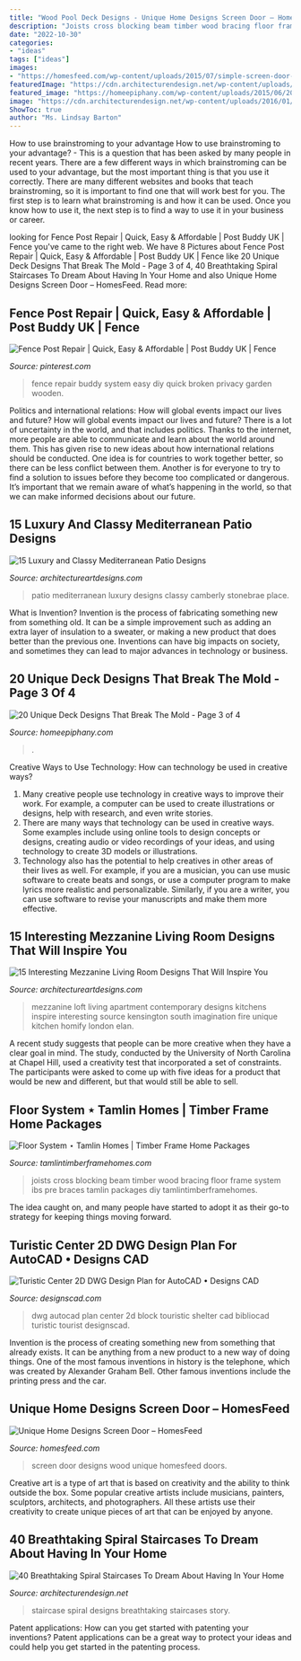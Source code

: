 ```yaml
---
title: "Wood Pool Deck Designs - Unique Home Designs Screen Door – Homesfeed"
description: "Joists cross blocking beam timber wood bracing floor frame system ibs pre braces tamlin packages diy tamlintimberframehomes"
date: "2022-10-30"
categories:
- "ideas"
tags: ["ideas"]
images:
- "https://homesfeed.com/wp-content/uploads/2015/07/simple-screen-door-with-white-wood-trims-and-molds-red-bricks-wall-system.jpg"
featuredImage: "https://cdn.architecturendesign.net/wp-content/uploads/2016/01/AD-Breathtaking-Spiral-Staircase-Designs-25.jpg"
featured_image: "https://homeepiphany.com/wp-content/uploads/2015/06/20-Unique-Deck-Designs-That-Break-The-Mold-12.jpg"
image: "https://cdn.architecturendesign.net/wp-content/uploads/2016/01/AD-Breathtaking-Spiral-Staircase-Designs-25.jpg"
ShowToc: true
author: "Ms. Lindsay Barton"
---
```



How to use brainstroming to your advantage
How to use brainstroming to your advantage? - This is a question that has been asked by many people in recent years. There are a few different ways in which brainstroming can be used to your advantage, but the most important thing is that you use it correctly. There are many different websites and books that teach brainstroming, so it is important to find one that will work best for you. The first step is to learn what brainstroming is and how it can be used. Once you know how to use it, the next step is to find a way to use it in your business or career.

	

		
looking for Fence Post Repair | Quick, Easy &amp; Affordable | Post Buddy UK | Fence you've came to the right web. We have 8 Pictures about Fence Post Repair | Quick, Easy &amp; Affordable | Post Buddy UK | Fence like 20 Unique Deck Designs That Break The Mold - Page 3 of 4, 40 Breathtaking Spiral Staircases To Dream About Having In Your Home and also Unique Home Designs Screen Door – HomesFeed. Read more:
		
    
## Fence Post Repair | Quick, Easy &amp; Affordable | Post Buddy UK | Fence

<img loading=lazy src="https://i.pinimg.com/736x/94/b0/5a/94b05af8e663c9e11fc8fa5e310aa4c1.jpg" onerror="this.onerror=null;this.src='https://tse3.mm.bing.net/th?id=OIP.K69OVmOlwuClA3x5_fgsVgHaLJ&amp;pid=15.1';" alt="Fence Post Repair | Quick, Easy &amp; Affordable | Post Buddy UK | Fence">

_Source: pinterest.com_

>fence repair buddy system easy diy quick broken privacy garden wooden. 

	

Politics and international relations: How will global events impact our lives and future?
How will global events impact our lives and future? There is a lot of uncertainty in the world, and that includes politics. Thanks to the internet, more people are able to communicate and learn about the world around them. This has given rise to new ideas about how international relations should be conducted. 
One idea is for countries to work together better, so there can be less conflict between them. Another is for everyone to try to find a solution to issues before they become too complicated or dangerous. It’s important that we remain aware of what’s happening in the world, so that we can make informed decisions about our future.

    
## 15 Luxury And Classy Mediterranean Patio Designs

<img loading=lazy src="https://www.architectureartdesigns.com/wp-content/uploads/2014/10/15-Luxury-and-Classy-Mediterranean-Patio-Designs-7-630x420.jpg" onerror="this.onerror=null;this.src='https://tse3.mm.bing.net/th?id=OIP.GTM-fgYoKrXQOguEJH0LNQHaE8&amp;pid=15.1';" alt="15 Luxury and Classy Mediterranean Patio Designs">

_Source: architectureartdesigns.com_

>patio mediterranean luxury designs classy camberly stonebrae place. 

	

What is Invention?
Invention is the process of fabricating something new from something old. It can be a simple improvement such as adding an extra layer of insulation to a sweater, or making a new product that does better than the previous one. Inventions can have big impacts on society, and sometimes they can lead to major advances in technology or business.

    
## 20 Unique Deck Designs That Break The Mold - Page 3 Of 4

<img loading=lazy src="https://homeepiphany.com/wp-content/uploads/2015/06/20-Unique-Deck-Designs-That-Break-The-Mold-12.jpg" onerror="this.onerror=null;this.src='https://tse2.mm.bing.net/th?id=OIP.4SAzaItN369-u13RB-KEoAHaFk&amp;pid=15.1';" alt="20 Unique Deck Designs That Break The Mold - Page 3 of 4">

_Source: homeepiphany.com_

>. 

	

Creative Ways to Use Technology: How can technology be used in creative ways?
1. Many creative people use technology in creative ways to improve their work. For example, a computer can be used to create illustrations or designs, help with research, and even write stories.
2. There are many ways that technology can be used in creative ways. Some examples include using online tools to design concepts or designs, creating audio or video recordings of your ideas, and using technology to create 3D models or illustrations.
3. Technology also has the potential to help creatives in other areas of their lives as well. For example, if you are a musician, you can use music software to create beats and songs, or use a computer program to make lyrics more realistic and personalizable. Similarly, if you are a writer, you can use software to revise your manuscripts and make them more effective. 
    
## 15 Interesting Mezzanine Living Room Designs That Will Inspire You

<img loading=lazy src="https://www.architectureartdesigns.com/wp-content/uploads/2016/07/11-1-630x461.jpg" onerror="this.onerror=null;this.src='https://tse1.mm.bing.net/th?id=OIP.LCKUUjbTnl2Jhf_CUCXTEwHaFa&amp;pid=15.1';" alt="15 Interesting Mezzanine Living Room Designs That Will Inspire You">

_Source: architectureartdesigns.com_

>mezzanine loft living apartment contemporary designs kitchens inspire interesting source kensington south imagination fire unique kitchen homify london elan. 

	

A recent study suggests that people can be more creative when they have a clear goal in mind. The study, conducted by the University of North Carolina at Chapel Hill, used a creativity test that incorporated a set of constraints. The participants were asked to come up with five ideas for a product that would be new and different, but that would still be able to sell.

    
## Floor System ⋆ Tamlin Homes | Timber Frame Home Packages

<img loading=lazy src="http://tamlintimberframehomes.com/wp-content/uploads/2011/01/DSC088441-300x225.jpg" onerror="this.onerror=null;this.src='https://tse1.mm.bing.net/th?id=OIP.2AqkVoYZJedeRJIDcAnNCAHaFj&amp;pid=15.1';" alt="Floor System ⋆ Tamlin Homes | Timber Frame Home Packages">

_Source: tamlintimberframehomes.com_

>joists cross blocking beam timber wood bracing floor frame system ibs pre braces tamlin packages diy tamlintimberframehomes. 

	

The idea caught on, and many people have started to adopt it as their go-to strategy for keeping things moving forward.

    
## Turistic Center 2D DWG Design Plan For AutoCAD • Designs CAD

<img loading=lazy src="https://designscad.com/wp-content/uploads/2016/12/touristic_shelter_dwg_block_for_autocad_63241.gif" onerror="this.onerror=null;this.src='https://tse4.mm.bing.net/th?id=OIP.ODtBUucAndJ0JfbRjfypugHaFN&amp;pid=15.1';" alt="Turistic Center 2D DWG Design Plan for AutoCAD • Designs CAD">

_Source: designscad.com_

>dwg autocad plan center 2d block touristic shelter cad bibliocad turistic tourist designscad. 

	

Invention is the process of creating something new from something that already exists. It can be anything from a new product to a new way of doing things. One of the most famous inventions in history is the telephone, which was created by Alexander Graham Bell. Other famous inventions include the printing press and the car.

    
## Unique Home Designs Screen Door – HomesFeed

<img loading=lazy src="https://homesfeed.com/wp-content/uploads/2015/07/simple-screen-door-with-white-wood-trims-and-molds-red-bricks-wall-system.jpg" onerror="this.onerror=null;this.src='https://tse4.mm.bing.net/th?id=OIP.nBkTE2ES3fLgShvHsaoFDQHaJ3&amp;pid=15.1';" alt="Unique Home Designs Screen Door – HomesFeed">

_Source: homesfeed.com_

>screen door designs wood unique homesfeed doors. 

	

Creative art is a type of art that is based on creativity and the ability to think outside the box. Some popular creative artists include musicians, painters, sculptors, architects, and photographers. All these artists use their creativity to create unique pieces of art that can be enjoyed by anyone.

    
## 40 Breathtaking Spiral Staircases To Dream About Having In Your Home

<img loading=lazy src="https://cdn.architecturendesign.net/wp-content/uploads/2016/01/AD-Breathtaking-Spiral-Staircase-Designs-25.jpg" onerror="this.onerror=null;this.src='https://tse2.mm.bing.net/th?id=OIP.NQzmUcDWiLZ6YChYHzbIDQHaKw&amp;pid=15.1';" alt="40 Breathtaking Spiral Staircases To Dream About Having In Your Home">

_Source: architecturendesign.net_

>staircase spiral designs breathtaking staircases story. 

	

Patent applications: How can you get started with patenting your inventions?
Patent applications can be a great way to protect your ideas and could help you get started in the patenting process.

